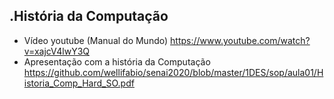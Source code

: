 .História da Computação
---------------
- Vídeo youtube (Manual do Mundo) https://www.youtube.com/watch?v=xajcV4lwY3Q
- Apresentação com a história da Computação<br>
https://github.com/wellifabio/senai2020/blob/master/1DES/sop/aula01/Historia_Comp_Hard_SO.pdf